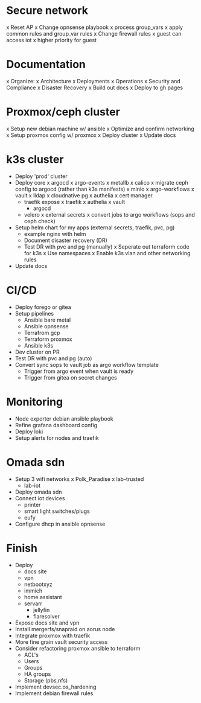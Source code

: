 # Secure network
x Reset AP
x Change opnsense playbook
  x process group_vars
  x apply common rules and group_var rules
x Change firewall rules
  x guest can access iot
  x higher priority for guest

# Documentation
x Organize:
  x Architecture
  x Deployments
  x Operations
  x Security and Compliance
  x Disaster Recovery
x Build out docs
x Deploy to gh pages

# Proxmox/ceph cluster
x Setup new debian machine w/ ansible
x Optimize and confirm networking
x Setup proxmox config w/ proxmox
x Deploy cluster
x Update docs

# k3s cluster
- Deploy 'prod' cluster
- Deploy core
  x argocd
  x argo-events
  x metallb
  x calico
  x migrate ceph config to argocd (rather than k3s manifests)
  x minio
  x argo-workflows
  x vault
  x lldap
  x cloudnative pg
  x authelia
  x cert manager
  - traefik expose
    x traefik
    x authelia
    x vault
    - argocd
  - velero
  x external secrets
  x convert jobs to argo workflows (sops and ceph check)
- Setup helm chart for my apps (external secrets, traefik, pvc, pg)
  - example nginx with helm
  - Document disaster recovery (DR)
  - Test DR with pvc and pg (manually)
x Seperate out terraform code for k3s
x Use namespaces
x Enable k3s vlan and other networking rules
- Update docs

# CI/CD
- Deploy forego or gitea
- Setup pipelines
  - Ansible bare metal
  - Ansible opnsense
  - Terrafrom gcp
  - Terraform proxmox
  - Ansible k3s
- Dev cluster on PR
- Test DR with pvc and pg (auto)
- Convert sync sops to vault job as argo workflow template
  - Trigger from argo event when vault is ready
  - Trigger from gitea on secret changes

# Monitoring
- Node exporter debian ansible playbook
- Refine grafana dashboard config
- Deploy loki
- Setup alerts for nodes and traefik

# Omada sdn
- Setup 3 wifi networks
  x Polk_Paradise
  x lab-trusted
  - lab-iot
- Deploy omada sdn
- Connect iot devices
  - printer
  - smart light switches/plugs
  - eufy
- Configure dhcp in ansible opnsense

# Finish
- Deploy
  - docs site
  - vpn
  - netbootxyz
  - immich
  - home assistant
  - servarr
    - jellyfin
    - flaresolver
- Expose docs site and vpn
- Install mergerfs/snapraid on aorus node
- Integrate proxmox with traefik
- More fine grain vault security access
- Consider refactoring proxmox ansible to terraform
  - ACL's
  - Users
  - Groups
  - HA groups
  - Storage (pbs,nfs)
- Implement devsec.os_hardening
- Implement debian firewall rules
